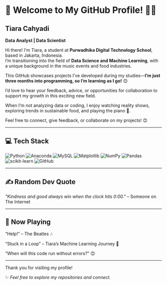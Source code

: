 # 👋 Welcome to My GitHub Profile! 🌟🎵

## Tiara Cahyadi  
**Data Analyst | Data Scientist**  

Hi there! I'm Tiara, a student at **Purwadhika Digital Technology School**, based in Jakarta, Indonesia.  
I’m transitioning into the field of **Data Science and Machine Learning**, with a unique background in the music events and food industries.  

This GitHub showcases projects I’ve developed during my studies—**I’m just three months into programming, so I’m learning as I go!** 😊

I’d love to hear your feedback, advice, or opportunities for collaboration to support my growth in this exciting new field.

When I’m not analyzing data or coding, I enjoy watching reality shows, exploring trends in sustainable food, and playing the piano 🎹.

Feel free to connect, give feedback, or collaborate on my projects! 😊  

---

## 💻 Tech Stack

![Python](https://img.shields.io/badge/Python-3776AB?style=for-the-badge&logo=python&logoColor=white)
![Anaconda](https://img.shields.io/badge/Anaconda-44A833?style=for-the-badge&logo=anaconda&logoColor=white)
![MySQL](https://img.shields.io/badge/MySQL-4479A1?style=for-the-badge&logo=mysql&logoColor=white)
![Matplotlib](https://img.shields.io/badge/Matplotlib-11557C?style=for-the-badge&logo=plotly&logoColor=white)
![NumPy](https://img.shields.io/badge/NumPy-013243?style=for-the-badge&logo=numpy&logoColor=white)
![Pandas](https://img.shields.io/badge/Pandas-150458?style=for-the-badge&logo=pandas&logoColor=white)
![scikit-learn](https://img.shields.io/badge/scikit--learn-F7931E?style=for-the-badge&logo=scikit-learn&logoColor=white)
![GitHub](https://img.shields.io/badge/GitHub-181717?style=for-the-badge&logo=github&logoColor=white)

---

## ✍️ Random Dev Quote

_"Kindness and good always win when the clock hits 0:00."_ – Someone on The Internet  

---

## 🎵 Now Playing

“Help!” – The Beatles 🎶

“Stuck in a Loop” – Tiara’s Machine Learning Journey 🔄

“When will this code run without errors?” 😊

---

Thank you for visiting my profile!  

✨ _Feel free to explore my repositories and connect._  
